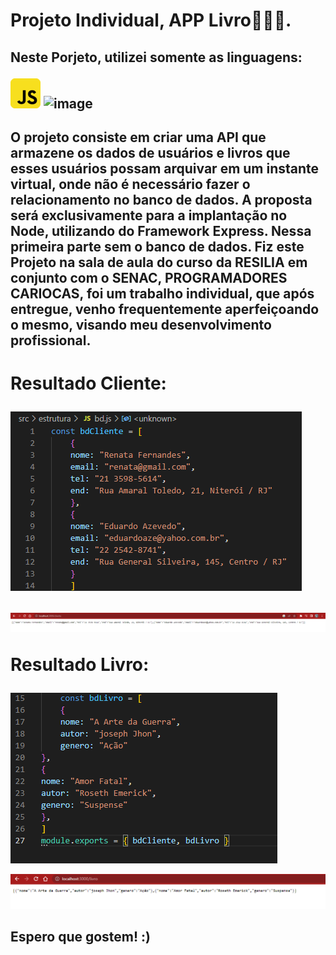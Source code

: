 # Projeto Individual, APP Livro🧑🏾‍💻.

<h2>Neste Porjeto, utilizei somente as linguagens:<p>

![image](/img/js.png)
![image](https://user-images.githubusercontent.com/56053290/218258400-46b576f3-03c0-4557-b984-189c104e5a51.png)

</h2>
<h2> O projeto consiste em criar uma API que armazene os dados de usuários e livros que esses usuários possam arquivar em um instante virtual, onde não é necessário fazer o relacionamento no banco de dados. A proposta será exclusivamente para a implantação no Node, utilizando do Framework Express. Nessa primeira parte sem o banco de dados.
Fiz este Projeto na sala de aula do curso da RESILIA em conjunto com o SENAC, PROGRAMADORES CARIOCAS, foi um trabalho individual, que após entregue, venho frequentemente aperfeiçoando o mesmo, visando meu desenvolvimento profissional.</h2>

<h1> Resultado Cliente:

![image](/img/cliente1.png)

![image](/img/cliente2.png)

Resultado Livro:</h1>

![image](/img/livro1.png)

![image](/img/livro2.png)

<h2> Espero que gostem! :) </h2>
